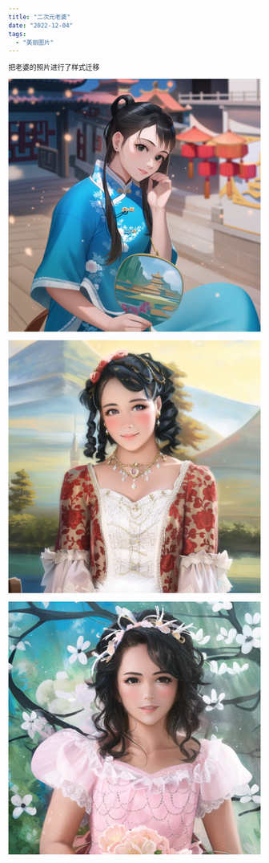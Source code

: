```yaml
---
title: "二次元老婆"
date: "2022-12-04"
tags: 
  - "美丽图片"
---
```


把老婆的照片进行了样式迁移


![](a.png)

![](b.png)

![](c.png)
